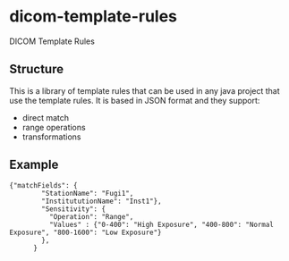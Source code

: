 dicom-template-rules
====================

DICOM Template Rules

## Structure

This is a library of template rules that can be used in any java project that use the template rules. 
It is based in JSON format and they support:

* direct match 
* range operations 
* transformations 

## Example 

```
{"matchFields": {
        "StationName": "Fugi1",
        "InstitututionName": "Inst1"},
        "Sensitivity": {
          "Operation": "Range",  
          "Values" : {"0-400": "High Exposure", "400-800": "Normal Exposure", "800-1600": "Low Exposure"}
        },
      }
      
```
